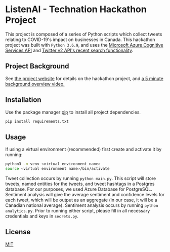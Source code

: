 # ListenAI - Technation Hackathon Project

This project is composed of a series of Python scripts which collect tweets relating to COVID-19's impact on businesses in Canada. This hackathon project was built with `Python 3.6.9`, and uses the [Microsoft Azure Cognitive Services API](https://docs.microsoft.com/en-us/python/api/overview/azure/cognitive-services?view=azure-python) and [Twitter v2 API's recent search functionality](https://developer.twitter.com/en/docs/twitter-api/tweets/search/api-reference/get-tweets-search-recent).


## Project Background
See [the project website](https://chantellechan1.github.io/technation_hackathon/) for details on the hackathon project, and [a 5 minute background overview video.](https://chantellechan1.github.io/technation_hackathon/video_presentation.html)

## Installation

Use the package manager [pip](https://pip.pypa.io/en/stable/) to install all project dependencies.

```bash
pip install requirements.txt
```

## Usage
If using a virtual environment (recommended) first create and activate it by running:
```bash
python3 -m venv <virtual environment name>
source <virtual environment name>/bin/activate
```

Tweet collection occurs by running `python main.py`. This script will store tweets, named entities for the tweets, and tweet hashtags in a Postgres database. For our purposes, we used Azure Database for PostgreSQL. Sentiment analysis will give the average sentiment and confidence levels for each tweet, which will be output as an aggregate (in our case, it will be a Canadian national average). Sentiment analysis occurs by running `python analytics.py`. Prior to running either script, please fill in all necessary credentials and keys in `secrets.py`.

## License
[MIT](https://choosealicense.com/licenses/mit/)
